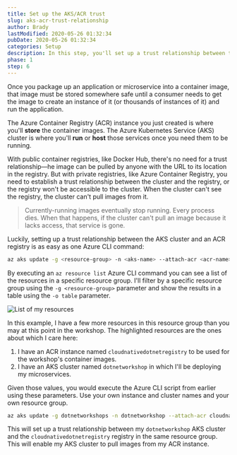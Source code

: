 ```yaml
---
title: Set up the AKS/ACR trust
slug: aks-acr-trust-relationship
author: Brady
lastModified: 2020-05-26 01:32:34
pubDate: 2020-05-26 01:32:34
categories: Setup
description: In this step, you'll set up a trust relationship between the AKS cluster and the ACR registry.
phase: 1
step: 6
---
```


Once you package up an application or microservice into a container image, that image must be stored somewhere safe until a consumer needs to get the image to create an instance of it (or thousands of instances of it) and run the application.

The Azure Container Registry (ACR) instance you just created is where you'll **store** the container images. The Azure Kubernetes Service (AKS) cluster is where you'll **run** or **host** those services once you need them to be running.

With public container registries, like Docker Hub, there's no need for a trust relationship&mdash;he image can be pulled by anyone with the URL to its location in the registry. But with private registries, like Azure Container Registry, you need to establish a trust relationship between the cluster and the registry, or the registry won't be accessible to the cluster. When the cluster can't see the registry, the cluster can't pull images from it.

> Currently-running images eventually stop running. Every process dies. When that happens, if the cluster can't pull an image because it lacks access, that service is gone.

Luckily, setting up a trust relationship between the AKS cluster and an ACR registry is as easy as one Azure CLI command:

```bash
az aks update -g <resource-group> -n <aks-name> --attach-acr <acr-name>
```

By executing an `az resource list` Azure CLI command you can see a list of the resources in a specific resource group. I'll filter by a specific resource group using the `-g <resource-group>` parameter and show the results in a table using the `-o table` parameter.

![List of my resources](media/list-resources.png)

In this example, I have a few more resources in this resource group than you may at this point in the workshop. The highlighted resources are the ones about which I care here:

1. I have an ACR instance named `cloudnativedotnetregistry` to be used for the workshop's container images.
1. I have an AKS cluster named `dotnetworkshop` in which I'll be deploying my microservices.

Given those values, you would execute the Azure CLI script from earlier using these parameters. Use your own instance and cluster names and your own resource group.

```bash
az aks update -g dotnetworkshops -n dotnetworkshop --attach-acr cloudnativedotnetregistry
```

This will set up a trust relationship between my `dotnetworkshop` AKS cluster and the `cloudnativedotnetregistry` registry in the same resource group. This will enable my AKS cluster to pull images from my ACR instance.
